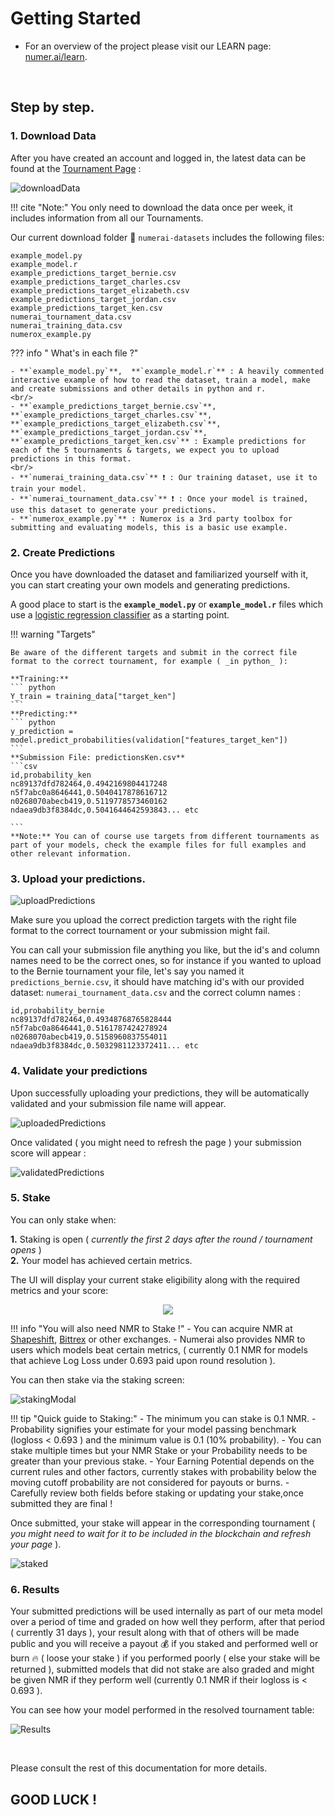 # Getting Started

- For an overview of the project please visit our LEARN page: [numer.ai/learn](https://numer.ai/learn).
<br/>

## Step by step.

### 1. Download Data

After you have created an account and logged in, the latest data can be found at the [Tournament Page](https://numer.ai/rounds) :  

![downloadData](img/downloadData.jpg)


!!! cite "Note:"
    You only need to download the data once per week, it includes information from all our Tournaments.

Our current download folder 📁  `numerai-datasets` includes the following files:

```
example_model.py
example_model.r
example_predictions_target_bernie.csv
example_predictions_target_charles.csv
example_predictions_target_elizabeth.csv
example_predictions_target_jordan.csv
example_predictions_target_ken.csv
numerai_tournament_data.csv
numerai_training_data.csv
numerox_example.py
```  

??? info " What's in each file ?"

    - **`example_model.py`**,  **`example_model.r`** : A heavily commented interactive example of how to read the dataset, train a model, make and create submissions and other details in python and r.
    <br/>    
    - **`example_predictions_target_bernie.csv`**, **`example_predictions_target_charles.csv`**, **`example_predictions_target_elizabeth.csv`**, **`example_predictions_target_jordan.csv`**, **`example_predictions_target_ken.csv`** : Example predictions for each of the 5 tournaments & targets, we expect you to upload predictions in this format.
    <br/>
    - **`numerai_training_data.csv`** ❗ : Our training dataset, use it to train your model.
    - **`numerai_tournament_data.csv`** ❗ : Once your model is trained, use this dataset to generate your predictions.
    - **`numerox_example.py`** : Numerox is a 3rd party toolbox for submitting and evaluating models, this is a basic use example.


### 2. Create Predictions

Once you have downloaded the dataset and familiarized yourself with it, you can start creating your own models and generating predictions.

A good place to start is the **`example_model.py`** or **`example_model.r`** files which use a [logistic regression classifier](https://en.wikipedia.org/wiki/Logistic_regression) as a starting point.


!!! warning "Targets"

    Be aware of the different targets and submit in the correct file format to the correct tournament, for example ( _in python_ ):

    **Training:**
    ``` python
    Y_train = training_data["target_ken"]        
    ```
    **Predicting:**
    ``` python
    y_prediction = model.predict_probabilities(validation["features_target_ken"])    
    ```
    **Submission File: predictionsKen.csv**
    ```csv
    id,probability_ken
    nc89137dfd782464,0.4942169804417248
    n5f7abc0a8646441,0.5040417878616712
    n0268070abecb419,0.5119778573460162
    ndaea9db3f8384dc,0.5041644642593843... etc

    ```
    **Note:** You can of course use targets from different tournaments as part of your models, check the example files for full examples and other relevant information.


### 3. Upload your predictions.

![uploadPredictions](img/uploadPredictions.jpg)

Make sure you upload the correct prediction targets with the right file format to the correct tournament or your submission might fail.

You can call your submission file anything you like, but the id's and column names need to be the correct ones, so for instance if you wanted to upload to the Bernie tournament your file, let's
say you named it `predictions_bernie.csv`, it should have matching id's with our provided dataset:  `numerai_tournament_data.csv` and the correct column names :

``` csv
id,probability_bernie
nc89137dfd782464,0.49348768765828444
n5f7abc0a8646441,0.5161787424278924
n0268070abecb419,0.5158960837554011
ndaea9db3f8384dc,0.5032981123372411... etc
```


### 4. Validate your predictions

Upon successfully uploading your predictions, they will be automatically validated and your submission file name will appear.

![uploadedPredictions](img/uploadedPredictions.jpg)

Once validated ( you might need to refresh the page ) your submission score will appear :

![validatedPredictions](img/validatedPredictions.jpg)

### 5. Stake

You can only stake when:

**1.** Staking is open ( _currently the first 2 days after the round / tournament opens_ )
<br/>
**2.** Your model has achieved certain metrics.

The UI will display your current stake eligibility along with the required metrics and your score:

<p align="center">
  <img src="img/stakeEligibility.jpg">
</p>

!!! info "You will also need NMR to Stake !"
    - You can acquire NMR at [Shapeshift](http://shapeshift.io/), [Bittrex](https://bittrex.com) or other exchanges.
    - Numerai also provides NMR to users which models beat certain metrics, ( currently 0.1 NMR for models that achieve Log Loss under 0.693 paid upon round resolution ).

You can then stake via the staking screen:

![stakingModal](img/StakingModal.jpg)


!!! tip "Quick guide to Staking:"
    - The minimum you can stake is 0.1 NMR.
    - Probability signifies your estimate for your model passing benchmark (logloss < 0.693 ) and the minimum value is 0.1 (10% probability).
    - You can stake multiple times but your NMR Stake or your Probability needs to be greater than your previous stake.
    - Your Earning Potential depends on the current rules and other factors, currently stakes with probability below the moving cutoff probability are not considered for payouts or burns.
    - Carefully review both fields before staking or updating your stake,once submitted they are final !

Once submitted, your stake will appear in the corresponding tournament ( _you might need to wait for it to be included in the blockchain and refresh your page_ ).

![staked](img/staked.jpg)

### 6. Results

Your submitted predictions will be used internally as part of our meta model over a period of time and graded on how well they perform, after that period ( currently 31 days ), your result along with that of others will be made public and you will receive a payout 💰 if you staked and performed well or burn 🔥 ( loose your stake ) if you performed poorly ( else your stake will be returned ), submitted models that did not stake are also graded and might be given NMR if they perform well (currently 0.1 NMR if their logloss is < 0.693 ).

You can see how your model performed in the resolved tournament table:

![Results](img/Results.png)

<br />


Please consult the rest of this documentation for more details.

## GOOD LUCK !
